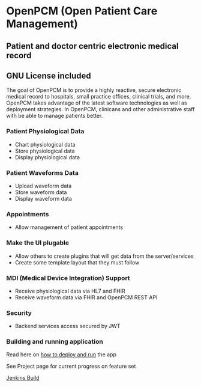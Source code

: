 # OpenPCM (Open Patient Care Management)
## Patient and doctor centric electronic medical record
## GNU License included

The goal of OpenPCM is to provide a highly reactive, secure electronic medical record to hospitals, small practice offices, clinical trials, and more. OpenPCM takes advantage of the latest software technologies as well as deployment strategies. In OpenPCM, clinicans and other administrative staff with be able to manage patients better.  

### Patient Physiological Data
- Chart physiological data 
- Store physiological data
- Display physiological data

### Patient Waveforms Data
- Upload waveform data
- Store waveform data
- Display waveform data

### Appointments
- Allow management of patient appointments

### Make the UI plugable
- Allow others to create plugins that will get data from the server/services
- Create some template layout that they must follow

### MDI (Medical Device Integration) Support
- Receive physiological data via HL7 and FHIR
- Receive waveform data via FHIR and OpenPCM REST API

### Security
- Backend services access secured by JWT

### Building and running application
Read here on [how to deploy and run] the app

See Project page for current progress on feature set

[Jenkins Build]

[how to deploy and run]: https://github.com/gsugambit/openpcm/wiki/Building-and-Running-Project
[Jenkins Build]: http://openpcm.org:9091/job/OpenPCM_Server_Master/lastBuild/buildStatus
